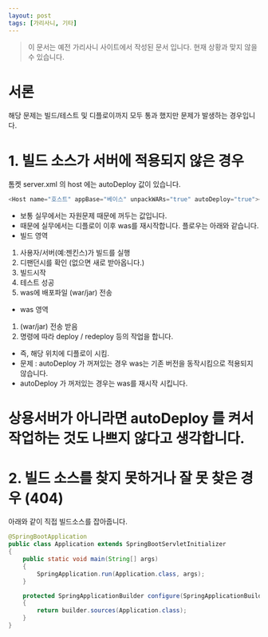 ```yaml
---
layout: post
tags: [가리사니, 기타]
---
```


> 이 문서는 예전 가리사니 사이트에서 작성된 문서 입니다.
현재 상황과 맞지 않을 수 있습니다.


# 서론
해당 문제는 빌드/테스트 및 디플로이까지 모두 통과 했지만 문제가 발생하는 경우입니다.

# 1. 빌드 소스가 서버에 적용되지 않은 경우
톰켓 server.xml 의 host 에는 autoDeploy 값이 있습니다.
``` java
<Host name="호스트" appBase="베이스" unpackWARs="true" autoDeploy="true"></Host>
```
- 보통 실무에서는 자원문제 때문에 꺼두는 값입니다.
- 때문에 실무에서는 디플로이 이후 was를 재시작합니다.
플로우는 아래와 같습니다.
- 빌드 영역
1. 사용자/서버(예:젠킨스)가 빌드를 실행
2. 디팬던시를 확인 (없으면 새로 받아옵니다.)
3. 빌드시작
4. 테스트 성공
5. was에 배포파일 (war/jar) 전송
- was 영역
1. (war/jar) 전송 받음
2. 명령에 따라 deploy / redeploy 등의 작업을 합니다.
- 즉, 해당 위치에 디플로이 시킴.
- 문제 : autoDeploy 가 꺼져있는 경우 was는 기존 버전을 동작시킴으로 적용되지 않습니다.
- autoDeploy 가 꺼저있는 경우는 was를 재시작 시킵니다.
# 상용서버가 아니라면 autoDeploy 를 켜서 작업하는 것도 나쁘지 않다고 생각합니다.


# 2. 빌드 소스를 찾지 못하거나 잘 못 찾은 경우 (404)
아래와 같이 직접 빌드소스를 잡아줍니다.
``` java
@SpringBootApplication
public class Application extends SpringBootServletInitializer
{
	public static void main(String[] args)
	{
		SpringApplication.run(Application.class, args);
	}

	protected SpringApplicationBuilder configure(SpringApplicationBuilder builder)
	{
		return builder.sources(Application.class);
	}
}
```